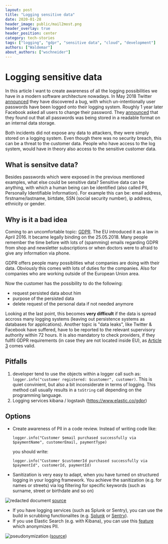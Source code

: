 ```yaml
---
layout: post
title: "Logging sensitive data"
date: 2020-01-28
header_image: public/mail2most.png
header_overlay: true
header_position: center
category: tech-stories
tags: ["logging", "gdpr", "sensitive data", "cloud", "development"]
authors: ["Waldemar"]
about_authors: ["wschneider"]
---
```


# Logging sensitive data

In this article I want to create awareness of all the logging possibilities we have in a modern software architecture nowadays.
In May 2018 Twitter [announced](https://blog.twitter.com/official/en_us/topics/company/2018/keeping-your-account-secure.html) they have discovered a bug, with which un-intentionally user passwords have been logged onto their logging system.
Roughly 1 year later Facebook asked all users to change their password. They [announced](https://www.wired.com/story/facebook-passwords-plaintext-change-yours/) that they found out that all passwords was being stored in a readable format on an internal data storage.

Both incidents did not expose any data to attackers, they were simply stored on a logging system. Even though there was no security breach, this can be a threat to the customer data. People who have access to the log system, would have in theory also access to the sensitive customer data. 

## What is sensitve data?

Besides passwords which were exposed in the previous mentioned examples, what else could be sensitive data?
Sensitive data can be anything, with which a human being can be identified (also called PII, Personally Identifiable Information). For example this can be: email address, firstname/lastname, birtdate, SSN (social security number), ip address, ethnicity or gender. 


## Why is it a bad idea

Coming to an uncomfortable topic: [GDPR](https://en.wikipedia.org/wiki/General_Data_Protection_Regulation). The EU introduced it as a law in April 2016. It became legally binding on the 25.05.2018. Many people remember the time before with lots of (spamming) emails regarding GDPR from shop and newsletter subscriptions or when doctors were to afraid to give any information via phone.

GDPR offers people many possiblities what companies are doing with their data. Obviously this comes with lots of duties for the companies. Also for companies who are working outside of the European Union area. 

Now the customer has the possibility to do the following:

- request persisted data about him
- purpose of the persisted data 
- delete request of the personal data if not needed anymore

Looking at the last point, this becomes **very difficult** if the data is spread accross many logging systems (leaving out persistence systems as databases for applications).
Another topic is "data leaks", like Twitter & Facebook have suffered, have to be reported to the relevant supervisory authority within 72 hours. 
It is also mandatory to check providers, if they fullfil GDPR requirements (in case they are not located inside EU), as [Article 3](https://www.privacy-regulation.eu/en/article-3-territorial-scope-GDPR.htm) comes valid.


## Pitfalls

1. developer tend to use the objects within a logger call such as: `logger.info("customer registered: $customer", customer)`. This is quiet convinient, but also a bit inconsiderate in terms of logging. This method call usually  results in a `toString` call depending on the programming language. 
1. Logging services kibana / logstash (https://www.elastic.co/gdpr)

## Options
- Create awareness of PII in a code review.
  Instead of writing code like:
  
  `logger.info("Customer $email purchased successfully via $paymentName", customerEmail, paymentType)` 
  
  you should write:
  
  `logger.info("Customer $customerId purchased successfully via $paymentId", customerId, paymentId)` 

- Sanitization is very easy to adapt, when you have turned on structured logging in your logging framework. You achieve the sanitization (e.g. for names or streets) via log filtering for specific keywords (such as surname, street or birthdate and so on) 

![redacted document](blog-data-redacted.jpg "redacted") [source](https://en.wikipedia.org/wiki/Sanitization_(classified_information))

- If you have logging services (such as Splunk or Sentry), you can use the build in scrubbing functionalites (e.g. [Splunk](https://docs.splunk.com/Documentation/Splunk/8.0.1/SearchReference/Scrub) or [Sentry](https://docs.sentry.io/data-management/sensitive-data/#server-side-scrubbing)).
- If you use Elastic Search (e.g. with Kibana), you can use this [feature](https://www.elastic.co/blog/gdpr-personal-data-pseudonymization-part-1) which anonymizes PII. 

![pseudonymization](blog-data-elastic-search-pseudonimization.png)
([source](https://www.elastic.co/blog/gdpr-personal-data-pseudonymization-part-1))




